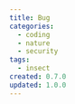 ```yaml
---
title: Bug
categories:
  - coding
  - nature
  - security
tags:
  - insect
created: 0.7.0
updated: 1.0.0
---
```

